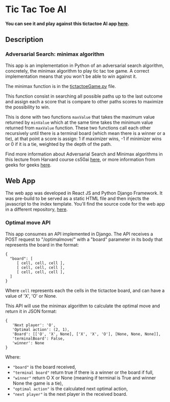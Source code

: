 # Tic Tac Toe AI
**You can see it and play against this tictactoe AI app [here](https://tictactoe-ai-davidhelo.vercel.app/tictactoegame/).**

 ## Description
 ### Adversarial Search: minimax algorithm
 This app is an implementation in Python of an adversarial search algorithm, concretely, the minimax algorithm to play tic tac toe game. 
 A correct implementation means that you won't be able to win against it.

 The minimax function is in the [tictactoeGame.py](https://github.com/davidhelo/tictactoeAI/blob/main/optimalmove/tictactoeGame.py) file. 

 This function consist in searching all possible paths up to the last outcome and assign each a score that is compare to other paths scores to maximize the possibility to win. 
 
 This is done with two functions `maxValue` that takes the maximum value returned by `minValue` which at the same time takes the minimum value returned from `maxValue` function.
 These two functions call each other recursively until there is a terminal board (which mean there is a winner or a tie), at that point a score is assign: 1 if maximizer wins, -1 if minimizer wins or 0 if it is a tie, weighted by the depth of the path. 

 Find more information about Adversarial Search and Minimax algorithms in this lecture from Harvard course cs50ai [here](https://cs50.harvard.edu/ai/2023/notes/0/#adversarial-search),
 or more information from geeks for geeks [here](https://www.geeksforgeeks.org/minimax-algorithm-in-game-theory-set-1-introduction/).

 ## Web App
 The web app was developed in React JS and Python Django Framework. It was pre-build to be served as a static HTML file and then injects the javascript to the index template.
 You'll find the source code for the web app in a different repository, [here](https://github.com/davidhelo/TictactoeAIWebApp).

 ### Optimal move API
 This app consumes an API implemented in Django. The API receives a POST request to "/optimalmove/" with a "board" parameter in its body that represents the board in the format: 
 ```
 {
   "board": [
      [ cell, cell, cell ],
      [ cell, cell, cell ],
      [ cell, cell, cell ],
   ]
 }
 ```
 Where `cell` represents each the cells in the tictactoe board, and can have a value of 'X', 'O' or None.

 This API will use the minimax algorithm to calculate the optimal move and return it in JSON format:
 ```
 {
    'Next player': 'O', 
    'Optimal action': (2, 1), 
    'Board': [['O', 'X', None], ['X', 'X', 'O'], [None, None, None]], 
    'terminalBoard': False, 
    'winner': None
 }
 ```
Where: 
- `"board"` is the board received,
- `"terminal board"` return true if there is a winner or the board if full,
- `"winner"` return O X or None (meaning if terminal is True and winner None the game is a tie),
- `"optimal action"` is the calculated next optimal action,
- `"next player"` is the next player in the received board.

 